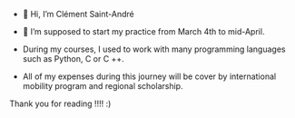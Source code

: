 - 👋 Hi, I’m Clément Saint-André
  
- 👀 I’m supposed to start my practice from March 4th to mid-April.
  
- During my courses, I used to work with many programming languages such as Python, C or C ++.
  
- All of my expenses during this journey will be cover by international mobility program and regional scholarship.

Thank you for reading !!!! :)
